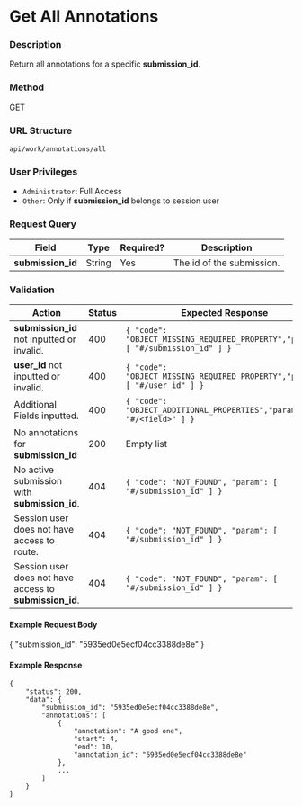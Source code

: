 Get All Annotations
===
### Description
Return all annotations for a specific **submission_id**.

### Method
GET

### URL Structure
`api/work/annotations/all`

### User Privileges
* `Administrator`: Full Access
* `Other`: Only if **submission_id** belongs to session user

### Request Query
| Field             | Type   | Required? | Description               |
|-------------------|--------|-----------|---------------------------|
| **submission_id** | String | Yes       | The id of the submission. |

### Validation
| Action                                                  | Status | Expected Response                                                               |
|---------------------------------------------------------|--------|---------------------------------------------------------------------------------|
| **submission_id** not inputted or invalid.              | 400    | `{ "code": "OBJECT_MISSING_REQUIRED_PROPERTY","param": [ "#/submission_id" ] }` |
| **user_id** not inputted or invalid.                    | 400    | `{ "code": "OBJECT_MISSING_REQUIRED_PROPERTY","param": [ "#/user_id" ] }` |
| Additional Fields inputted.                             | 400    | `{ "code": "OBJECT_ADDITIONAL_PROPERTIES","param": [ "#/<field>" ] }`           |
| No annotations for **submission_id**                    | 200    | Empty list                                                                      |
| No active submission with **submission_id**.            | 404    | `{ "code": "NOT_FOUND", "param": [ "#/submission_id" ] }`                       |
| Session user does not have access to route.             | 404    | `{ "code": "NOT_FOUND", "param": [ "#/submission_id" ] }`                       |
| Session user does not have access to **submission_id**. | 404    | `{ "code": "NOT_FOUND", "param": [ "#/submission_id" ] }`                       |

#### Example Request Body
{
  "submission_id": "5935ed0e5ecf04cc3388de8e"
}

#### Example Response
```
{
    "status": 200,
    "data": {
        "submission_id": "5935ed0e5ecf04cc3388de8e",
        "annotations": [
            {
                "annotation": "A good one",
                "start": 4,
                "end": 10,
                "annotation_id": "5935ed0e5ecf04cc3388de8e"
            },
            ...
        ]
    }
}
```